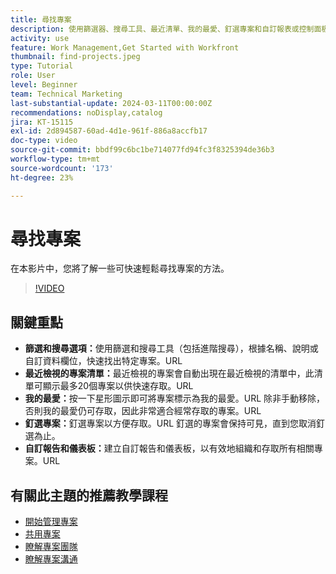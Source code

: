 ```yaml
---
title: 尋找專案
description: 使用篩選器、搜尋工具、最近清單、我的最愛、釘選專案和自訂報表或控制面板，以快速而有條理地存取專案，藉此簡化專案管理。
activity: use
feature: Work Management,Get Started with Workfront
thumbnail: find-projects.jpeg
type: Tutorial
role: User
level: Beginner
team: Technical Marketing
last-substantial-update: 2024-03-11T00:00:00Z
recommendations: noDisplay,catalog
jira: KT-15115
exl-id: 2d894587-60ad-4d1e-961f-886a8accfb17
doc-type: video
source-git-commit: bbdf99c6bc1be714077fd94fc3f8325394de36b3
workflow-type: tm+mt
source-wordcount: '173'
ht-degree: 23%

---
```


# 尋找專案

在本影片中，您將了解一些可快速輕鬆尋找專案的方法。

>[!VIDEO](https://video.tv.adobe.com/v/3427788/?quality=12&learn=on&enablevpops=1)

## 關鍵重點

* **篩選和搜尋選項：**&#x200B;使用篩選和搜尋工具（包括進階搜尋），根據名稱、說明或自訂資料欄位，快速找出特定專案。&#x200B;URL
* **最近檢視的專案清單：**&#x200B;最近檢視的專案會自動出現在最近檢視的清單中，此清單可顯示最多20個專案以供快速存取。&#x200B;URL
* **我的最愛：**&#x200B;按一下星形圖示即可將專案標示為我的最愛。&#x200B;URL 除非手動移除，否則我的最愛仍可存取，因此非常適合經常存取的專案。&#x200B;URL
* **釘選專案：**&#x200B;釘選專案以方便存取。&#x200B;URL 釘選的專案會保持可見，直到您取消釘選為止。
* **自訂報告和儀表板：**&#x200B;建立自訂報告和儀表板，以有效地組織和存取所有相關專案。&#x200B;URL


## 有關此主題的推薦教學課程

* [開始管理專案](/help/manage-work/projects/getting-started-manage-a-project.md)
* [共用專案](/help/manage-work/projects/share-a-project.md)
* [瞭解專案團隊](/help/manage-work/projects/understand-the-project-team.md)
* [瞭解專案溝通](/help/manage-work/projects/understand-project-communication.md)
